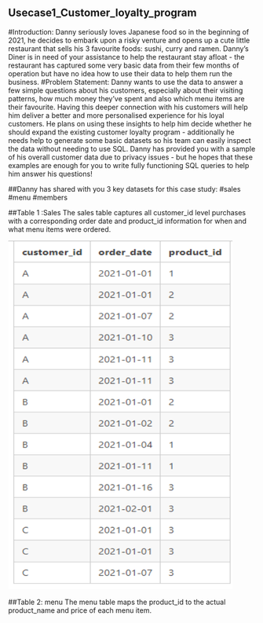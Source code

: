 ## Usecase1_Customer_loyalty_program

#Introduction: 
Danny seriously loves Japanese food so in the beginning of 2021, he decides to embark upon a 
risky venture and opens up a cute little restaurant that sells his 3 favourite foods: sushi, curry 
and ramen. 
Danny’s Diner is in need of your assistance to help the restaurant stay afloat - the restaurant 
has captured some very basic data from their few months of operation but have no idea how 
to use their data to help them run the business. 
#Problem Statement: 
Danny wants to use the data to answer a few simple questions about his customers, especially 
about their visiting patterns, how much money they’ve spent and also which menu items are 
their favourite. Having this deeper connection with his customers will help him deliver a better 
and more personalised experience for his loyal customers. 
He plans on using these insights to help him decide whether he should expand the existing 
customer loyalty program - additionally he needs help to generate some basic datasets so his 
team can easily inspect the data without needing to use SQL. 
Danny has provided you with a sample of his overall customer data due to privacy issues - but 
he hopes that these examples are enough for you to write fully functioning SQL queries to help 
him answer his questions!

##Danny has shared with you 3 key datasets for this case study: 
#sales 
#menu 
#members

##Table 1 :Sales
The sales table captures all customer_id level purchases with a corresponding order date 
and product_id information for when and what menu items were ordered.

![alt_text](https://github.com/SanchithaAPawar/Usecase1_Customer_loyalty_program/blob/main/Data%20Sets/table.png?raw=true)

##Table 2: menu 
The menu table maps the product_id to the actual product_name and price of each menu 
item.
